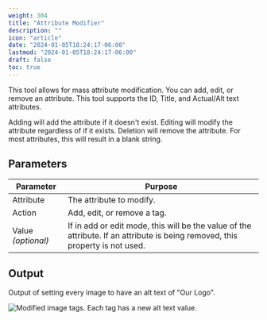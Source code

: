 ```yaml
---
weight: 304
title: "Attribute Modifier"
description: ""
icon: "article"
date: "2024-01-05T18:24:17-06:00"
lastmod: "2024-01-05T18:24:17-06:00"
draft: false
toc: true
---
```


This tool allows for mass attribute modification. You can add, edit, or remove an attribute. This tool supports the ID, Title, and Actual/Alt text attributes.

Adding will add the attribute if it doesn't exist. Editing will modify the attribute regardless of if it exists. Deletion will remove the attribute. For most attributes, this will result in a blank string.

## Parameters

| Parameter          | Purpose                                                                       |
|--------------------|-------------------------------------------------------------------------------|
| Attribute          | The attribute to modify.                                                     |
| Action             | Add, edit, or remove a tag.                                                  |
| Value *(optional)* | If in add or edit mode, this will be the value of the attribute. If an attribute is being removed, this property is not used. |

## Output

Output of setting every image to have an alt text of "Our Logo".

![Modified image tags. Each tag has a new alt text value.](/img/attributeExample.png)